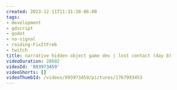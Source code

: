 ```yaml
---
created: 2023-12-11T11:31:28-06:00
tags:
- development
- gdscript
- godot
- no-signal
- raiding-FixItFreb
- twitch
title: narrative hidden object game dev | lost contact (day 8)
videoDuration: 28602
videoId: '893973459'
videoShorts: []
videoThumbId: /videos/893973459/pictures/1767993453
---
```

